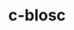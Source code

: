 ---
title: "c-blosc"
layout: cache
categories: [package, v0.22.0]
meta: {"versions": ["1.21.5"], "compilers": ["cce@=15.0.1", "gcc@=10.3.0", "gcc@=11.1.0", "gcc@=11.4.0", "gcc@=7.3.1", "gcc@=9.4.0", "oneapi@=2024.0.0"], "oss": ["amzn2", "rhel8", "sle_hpc15", "ubuntu20.04", "ubuntu22.04"], "platforms": ["linux"], "targets": ["aarch64", "neoverse_n1", "neoverse_v1", "neoverse_v2", "ppc64le", "x86_64_v3", "x86_64_v4", "zen4"], "stacks": ["aws-isc", "aws-isc-aarch64", "data-vis-sdk", "e4s", "e4s-cray-rhel", "e4s-cray-sles", "e4s-neoverse-v2", "e4s-neoverse_v1", "e4s-oneapi", "e4s-power", "e4s-rocm-external", "root"], "num_specs": 14, "num_specs_by_stack": {"root": 14, "aws-isc-aarch64": 2, "aws-isc": 1, "e4s-cray-rhel": 2, "e4s-cray-sles": 2, "e4s-power": 1, "data-vis-sdk": 2, "e4s-neoverse_v1": 1, "e4s-neoverse-v2": 1, "e4s": 1, "e4s-rocm-external": 1, "e4s-oneapi": 1}}
spec_details: [{"hash": "okesaoqyswqutrqlagrddt5s3qscwmko", "compiler": "gcc@=7.3.1", "versions": ["1.21.5"], "os": "amzn2", "platform": "linux", "target": "aarch64", "variants": ["+avx2", "build_system=cmake", "build_type=Release", "generator=make", "~ipo"], "stacks": ["root", "aws-isc-aarch64"], "size": "-", "tarball": "https://binaries.spack.io/v0.22.0/build_cache/linux-amzn2-aarch64/gcc-7.3.1/c-blosc-1.21.5/linux-amzn2-aarch64-gcc-7.3.1-c-blosc-1.21.5-okesaoqyswqutrqlagrddt5s3qscwmko.spack"}, {"hash": "z4dlwo6idaepxola62mejo2bexx6s7n5", "compiler": "gcc@=7.3.1", "versions": ["1.21.5"], "os": "amzn2", "platform": "linux", "target": "neoverse_n1", "variants": ["+avx2", "build_system=cmake", "build_type=Release", "generator=make", "~ipo"], "stacks": ["root", "aws-isc-aarch64"], "size": "-", "tarball": "https://binaries.spack.io/v0.22.0/build_cache/linux-amzn2-neoverse_n1/gcc-7.3.1/c-blosc-1.21.5/linux-amzn2-neoverse_n1-gcc-7.3.1-c-blosc-1.21.5-z4dlwo6idaepxola62mejo2bexx6s7n5.spack"}, {"hash": "ls43hlmrxh7y64elmhntz7kjtq3s2ove", "compiler": "gcc@=7.3.1", "versions": ["1.21.5"], "os": "amzn2", "platform": "linux", "target": "x86_64_v3", "variants": ["+avx2", "build_system=cmake", "build_type=Release", "generator=make", "~ipo"], "stacks": ["root", "aws-isc"], "size": "-", "tarball": "https://binaries.spack.io/v0.22.0/build_cache/linux-amzn2-x86_64_v3/gcc-7.3.1/c-blosc-1.21.5/linux-amzn2-x86_64_v3-gcc-7.3.1-c-blosc-1.21.5-ls43hlmrxh7y64elmhntz7kjtq3s2ove.spack"}, {"hash": "vjmuv6t2yj4zyh24wlgkn7zqq34yd4eq", "compiler": "cce@=15.0.1", "versions": ["1.21.5"], "os": "rhel8", "platform": "linux", "target": "zen4", "variants": ["+avx2", "build_system=cmake", "build_type=Release", "generator=make", "~ipo"], "stacks": ["e4s-cray-rhel", "root"], "size": "-", "tarball": "https://binaries.spack.io/v0.22.0/build_cache/linux-rhel8-zen4/cce-15.0.1/c-blosc-1.21.5/linux-rhel8-zen4-cce-15.0.1-c-blosc-1.21.5-vjmuv6t2yj4zyh24wlgkn7zqq34yd4eq.spack"}, {"hash": "26lc3l3mfdreutg2r3srau35knffxkcb", "compiler": "cce@=15.0.1", "versions": ["1.21.5"], "os": "rhel8", "platform": "linux", "target": "zen4", "variants": ["+avx2", "build_system=cmake", "build_type=Release", "generator=make", "~ipo"], "stacks": ["e4s-cray-rhel", "root"], "size": "-", "tarball": "https://binaries.spack.io/v0.22.0/build_cache/linux-rhel8-zen4/cce-15.0.1/c-blosc-1.21.5/linux-rhel8-zen4-cce-15.0.1-c-blosc-1.21.5-26lc3l3mfdreutg2r3srau35knffxkcb.spack"}, {"hash": "m5rdoyg3mtne3gkiuyox5ss2be6fpzwp", "compiler": "gcc@=10.3.0", "versions": ["1.21.5"], "os": "sle_hpc15", "platform": "linux", "target": "x86_64_v4", "variants": ["+avx2", "build_system=cmake", "build_type=Release", "generator=make", "~ipo"], "stacks": ["root", "e4s-cray-sles"], "size": "-", "tarball": "https://binaries.spack.io/v0.22.0/build_cache/linux-sle_hpc15-x86_64_v4/gcc-10.3.0/c-blosc-1.21.5/linux-sle_hpc15-x86_64_v4-gcc-10.3.0-c-blosc-1.21.5-m5rdoyg3mtne3gkiuyox5ss2be6fpzwp.spack"}, {"hash": "6pu4owgeg2j3kmvnlizcd3vzq6eshego", "compiler": "gcc@=10.3.0", "versions": ["1.21.5"], "os": "sle_hpc15", "platform": "linux", "target": "x86_64_v4", "variants": ["+avx2", "build_system=cmake", "build_type=Release", "generator=make", "~ipo"], "stacks": ["root", "e4s-cray-sles"], "size": "-", "tarball": "https://binaries.spack.io/v0.22.0/build_cache/linux-sle_hpc15-x86_64_v4/gcc-10.3.0/c-blosc-1.21.5/linux-sle_hpc15-x86_64_v4-gcc-10.3.0-c-blosc-1.21.5-6pu4owgeg2j3kmvnlizcd3vzq6eshego.spack"}, {"hash": "htc5eyfrhspzzkjwd5l6cul5meiwjvfm", "compiler": "gcc@=9.4.0", "versions": ["1.21.5"], "os": "ubuntu20.04", "platform": "linux", "target": "ppc64le", "variants": ["+avx2", "build_system=cmake", "build_type=Release", "generator=make", "~ipo"], "stacks": ["root", "e4s-power"], "size": "-", "tarball": "https://binaries.spack.io/v0.22.0/build_cache/linux-ubuntu20.04-ppc64le/gcc-9.4.0/c-blosc-1.21.5/linux-ubuntu20.04-ppc64le-gcc-9.4.0-c-blosc-1.21.5-htc5eyfrhspzzkjwd5l6cul5meiwjvfm.spack"}, {"hash": "2lhtwdmbqohct5grcplkys5h2tmkxrxr", "compiler": "gcc@=11.1.0", "versions": ["1.21.5"], "os": "ubuntu20.04", "platform": "linux", "target": "x86_64_v3", "variants": ["+avx2", "build_system=cmake", "build_type=Release", "generator=make", "~ipo"], "stacks": ["data-vis-sdk", "root"], "size": "-", "tarball": "https://binaries.spack.io/v0.22.0/build_cache/linux-ubuntu20.04-x86_64_v3/gcc-11.1.0/c-blosc-1.21.5/linux-ubuntu20.04-x86_64_v3-gcc-11.1.0-c-blosc-1.21.5-2lhtwdmbqohct5grcplkys5h2tmkxrxr.spack"}, {"hash": "ezjpqbpdbckcjs6mnzrzmnswmb5rpf73", "compiler": "gcc@=11.1.0", "versions": ["1.21.5"], "os": "ubuntu20.04", "platform": "linux", "target": "x86_64_v3", "variants": ["+avx2", "build_system=cmake", "build_type=Release", "generator=make", "~ipo"], "stacks": ["data-vis-sdk", "root"], "size": "-", "tarball": "https://binaries.spack.io/v0.22.0/build_cache/linux-ubuntu20.04-x86_64_v3/gcc-11.1.0/c-blosc-1.21.5/linux-ubuntu20.04-x86_64_v3-gcc-11.1.0-c-blosc-1.21.5-ezjpqbpdbckcjs6mnzrzmnswmb5rpf73.spack"}, {"hash": "trcx4exyyy4l5hrwaelgburffzelst5a", "compiler": "gcc@=11.4.0", "versions": ["1.21.5"], "os": "ubuntu22.04", "platform": "linux", "target": "neoverse_v1", "variants": ["+avx2", "build_system=cmake", "build_type=Release", "generator=make", "~ipo"], "stacks": ["root", "e4s-neoverse_v1"], "size": "-", "tarball": "https://binaries.spack.io/v0.22.0/build_cache/linux-ubuntu22.04-neoverse_v1/gcc-11.4.0/c-blosc-1.21.5/linux-ubuntu22.04-neoverse_v1-gcc-11.4.0-c-blosc-1.21.5-trcx4exyyy4l5hrwaelgburffzelst5a.spack"}, {"hash": "x4sa3kmb2othrvtyh4xxbaxfcr5zs3wx", "compiler": "gcc@=11.4.0", "versions": ["1.21.5"], "os": "ubuntu22.04", "platform": "linux", "target": "neoverse_v2", "variants": ["+avx2", "build_system=cmake", "build_type=Release", "generator=make", "~ipo"], "stacks": ["root", "e4s-neoverse-v2"], "size": "-", "tarball": "https://binaries.spack.io/v0.22.0/build_cache/linux-ubuntu22.04-neoverse_v2/gcc-11.4.0/c-blosc-1.21.5/linux-ubuntu22.04-neoverse_v2-gcc-11.4.0-c-blosc-1.21.5-x4sa3kmb2othrvtyh4xxbaxfcr5zs3wx.spack"}, {"hash": "ndauhv6qpmkmqmqmsbmj5qpneno3s5ie", "compiler": "gcc@=11.4.0", "versions": ["1.21.5"], "os": "ubuntu22.04", "platform": "linux", "target": "x86_64_v3", "variants": ["+avx2", "build_system=cmake", "build_type=Release", "generator=make", "~ipo"], "stacks": ["root", "e4s", "e4s-rocm-external"], "size": "-", "tarball": "https://binaries.spack.io/v0.22.0/build_cache/linux-ubuntu22.04-x86_64_v3/gcc-11.4.0/c-blosc-1.21.5/linux-ubuntu22.04-x86_64_v3-gcc-11.4.0-c-blosc-1.21.5-ndauhv6qpmkmqmqmsbmj5qpneno3s5ie.spack"}, {"hash": "armv55gio4l5vb3cx5wpigdz2e54f3hk", "compiler": "oneapi@=2024.0.0", "versions": ["1.21.5"], "os": "ubuntu22.04", "platform": "linux", "target": "x86_64_v3", "variants": ["+avx2", "build_system=cmake", "build_type=Release", "generator=make", "~ipo"], "stacks": ["root", "e4s-oneapi"], "size": "-", "tarball": "https://binaries.spack.io/v0.22.0/build_cache/linux-ubuntu22.04-x86_64_v3/oneapi-2024.0.0/c-blosc-1.21.5/linux-ubuntu22.04-x86_64_v3-oneapi-2024.0.0-c-blosc-1.21.5-armv55gio4l5vb3cx5wpigdz2e54f3hk.spack"}]
---